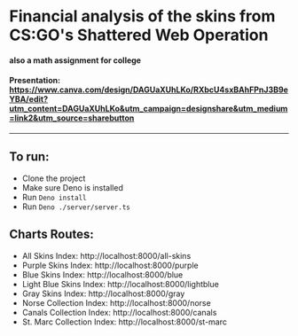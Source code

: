 # Financial analysis of the skins from CS:GO's Shattered Web Operation
#### also a math assignment for college
#### Presentation: https://www.canva.com/design/DAGUaXUhLKo/RXbcU4sxBAhFPnJ3B9eYBA/edit?utm_content=DAGUaXUhLKo&utm_campaign=designshare&utm_medium=link2&utm_source=sharebutton
----------

## To run:
- Clone the project
- Make sure Deno is installed
- Run `Deno install`
- Run `Deno ./server/server.ts`

## Charts Routes:
- All Skins Index: http://localhost:8000/all-skins
- Purple Skins Index: http://localhost:8000/purple
- Blue Skins Index: http://localhost:8000/blue
- Light Blue Skins Index: http://localhost:8000/lightblue
- Gray Skins Index: http://localhost:8000/gray
- Norse Collection Index: http://localhost:8000/norse
- Canals Collection Index: http://localhost:8000/canals
- St. Marc Collection Index: http://localhost:8000/st-marc
